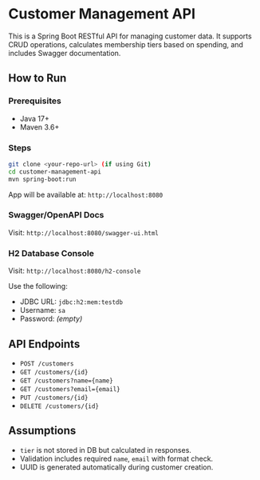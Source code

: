 
# Customer Management API

This is a Spring Boot RESTful API for managing customer data. It supports CRUD operations, calculates membership tiers based on spending, and includes Swagger documentation.

## How to Run

### Prerequisites
- Java 17+
- Maven 3.6+

### Steps

```bash
git clone <your-repo-url> (if using Git)
cd customer-management-api
mvn spring-boot:run
```

App will be available at: `http://localhost:8080`

### Swagger/OpenAPI Docs
Visit: `http://localhost:8080/swagger-ui.html`

### H2 Database Console
Visit: `http://localhost:8080/h2-console`

Use the following:
- JDBC URL: `jdbc:h2:mem:testdb`
- Username: `sa`
- Password: *(empty)*

## API Endpoints

- `POST /customers`
- `GET /customers/{id}`
- `GET /customers?name={name}`
- `GET /customers?email={email}`
- `PUT /customers/{id}`
- `DELETE /customers/{id}`

## Assumptions
- `tier` is not stored in DB but calculated in responses.
- Validation includes required `name`, `email` with format check.
- UUID is generated automatically during customer creation.

